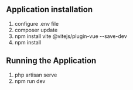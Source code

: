 ## Application installation

1. configure .env file
2. composer update
3. npm install vite @vitejs/plugin-vue --save-dev
4. npm install

## Running the Application

1. php artisan serve
2. npm run dev
